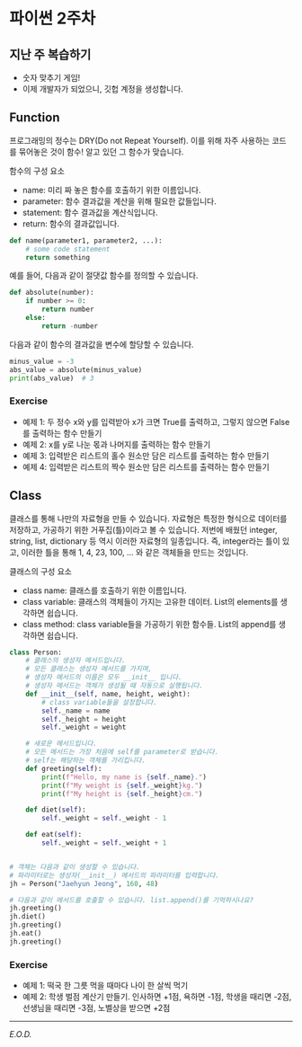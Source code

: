 # 파이썬 2주차

## 지난 주 복습하기
- 숫자 맞추기 게임!
- 이제 개발자가 되었으니, 깃헙 계정을 생성합니다.

## Function
프로그래밍의 정수는 DRY(Do not Repeat Yourself). 이를 위해 자주 사용하는 코드를 묶어놓은 것이 함수! 알고 있던 그 함수가 맞습니다.

함수의 구성 요소
- name: 미리 짜 놓은 함수를 호출하기 위한 이름입니다.
- parameter: 함수 결과값을 계산을 위해 필요한 값들입니다.
- statement: 함수 결과값을 계산식입니다.
- return: 함수의 결과값입니다.

```python
def name(parameter1, parameter2, ...):
    # some code statement
    return something
```

예를 들어, 다음과 같이 절댓값 함수를 정의할 수 있습니다.

```python
def absolute(number):
    if number >= 0:
        return number
    else:
        return -number
```

다음과 같이 함수의 결과값을 변수에 할당할 수 있습니다.

```python
minus_value = -3
abs_value = absolute(minus_value)
print(abs_value)  # 3
```

### Exercise
- 예제 1: 두 정수 x와 y를 입력받아 x가 크면 True를 출력하고, 그렇지 않으면 False를 출력하는 함수 만들기
- 예제 2: x를 y로 나눈 몫과 나머지를 출력하는 함수 만들기
- 예제 3: 입력받은 리스트의 홀수 원소만 담은 리스트를 출력하는 함수 만들기
- 예제 4: 입력받은 리스트의 짝수 원소만 담은 리스트를 출력하는 함수 만들기


## Class
클래스를 통해 나만의 자료형을 만들 수 있습니다. 자료형은 특정한 형식으로 데이터를 저장하고, 가공하기 위한 거푸집(틀)이라고 볼 수 있습니다. 저번에 배웠던 integer, string, list, dictionary 등 역시 이러한 자료형의 일종입니다. 즉, integer라는 틀이 있고, 이러한 틀을 통해 1, 4, 23, 100, ... 와 같은 객체들을 만드는 것입니다.

클래스의 구성 요소
- class name: 클래스를 호출하기 위한 이름입니다.
- class variable: 클래스의 객체들이 가지는 고유한 데이터. List의 elements를 생각하면 쉽습니다.
- class method: class variable들을 가공하기 위한 함수들. List의 append를 생각하면 쉽습니다.

```python
class Person:
    # 클래스의 생성자 메서드입니다.
    # 모든 클래스는 생성자 메서드를 가지며,
    # 생성자 메서드의 이름은 모두 __init__ 입니다.
    # 생성자 메서드는 객체가 생성될 때 자동으로 실행됩니다.
    def __init__(self, name, height, weight):
        # class variable들을 설정합니다.
        self._name = name
        self._height = height
        self._weight = weight

    # 새로운 메서드입니다.
    # 모든 메서드는 가장 처음에 self를 parameter로 받습니다.
    # self는 해당하는 객체를 가리킵니다.
    def greeting(self):
        print(f"Hello, my name is {self._name}.")
        print(f"My weight is {self._weight}kg.")
        print(f"My height is {self._height}cm.")

    def diet(self):
        self._weight = self._weight - 1

    def eat(self):
        self._weight = self._weight + 1


# 객체는 다음과 같이 생성할 수 있습니다.
# 파라미터로는 생성자(__init__) 메서드의 파라미터를 입력합니다.
jh = Person("Jaehyun Jeong", 160, 48)

# 다음과 같이 메서드를 호출할 수 있습니다. list.append()를 기억하시나요?
jh.greeting()
jh.diet()
jh.greeting()
jh.eat()
jh.greeting()
```

### Exercise
- 예제 1: 떡국 한 그릇 먹을 때마다 나이 한 살씩 먹기
- 예제 2: 학생 벌점 계산기 만들기. 인사하면 +1점, 욕하면 -1점, 학생을 때리면 -2점, 선생님을 때리면 -3점, 노벨상을 받으면 +2점

---
*E.O.D.*